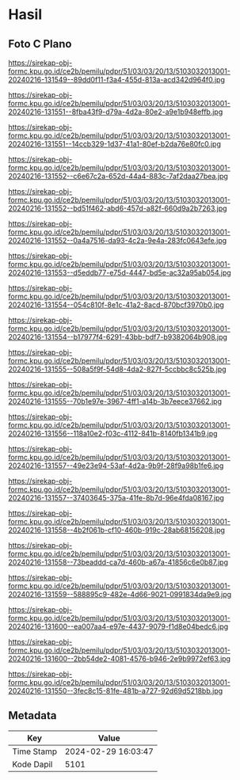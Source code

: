 # Hasil

## Foto C Plano

https://sirekap-obj-formc.kpu.go.id/ce2b/pemilu/pdpr/51/03/03/20/13/5103032013001-20240216-131549--89dd0f11-f3a4-455d-813a-acd342d964f0.jpg

https://sirekap-obj-formc.kpu.go.id/ce2b/pemilu/pdpr/51/03/03/20/13/5103032013001-20240216-131551--8fba43f9-d79a-4d2a-80e2-a9e1b948effb.jpg

https://sirekap-obj-formc.kpu.go.id/ce2b/pemilu/pdpr/51/03/03/20/13/5103032013001-20240216-131551--14ccb329-1d37-41a1-80ef-b2da76e80fc0.jpg

https://sirekap-obj-formc.kpu.go.id/ce2b/pemilu/pdpr/51/03/03/20/13/5103032013001-20240216-131552--c6e67c2a-652d-44a4-883c-7af2daa27bea.jpg

https://sirekap-obj-formc.kpu.go.id/ce2b/pemilu/pdpr/51/03/03/20/13/5103032013001-20240216-131552--bd51f462-abd6-457d-a82f-660d9a2b7263.jpg

https://sirekap-obj-formc.kpu.go.id/ce2b/pemilu/pdpr/51/03/03/20/13/5103032013001-20240216-131552--0a4a7516-da93-4c2a-9e4a-283fc0643efe.jpg

https://sirekap-obj-formc.kpu.go.id/ce2b/pemilu/pdpr/51/03/03/20/13/5103032013001-20240216-131553--d5eddb77-e75d-4447-bd5e-ac32a95ab054.jpg

https://sirekap-obj-formc.kpu.go.id/ce2b/pemilu/pdpr/51/03/03/20/13/5103032013001-20240216-131554--054c810f-8e1c-41a2-8acd-870bcf3970b0.jpg

https://sirekap-obj-formc.kpu.go.id/ce2b/pemilu/pdpr/51/03/03/20/13/5103032013001-20240216-131554--b17977f4-6291-43bb-bdf7-b9382064b908.jpg

https://sirekap-obj-formc.kpu.go.id/ce2b/pemilu/pdpr/51/03/03/20/13/5103032013001-20240216-131555--508a5f9f-54d8-4da2-827f-5ccbbc8c525b.jpg

https://sirekap-obj-formc.kpu.go.id/ce2b/pemilu/pdpr/51/03/03/20/13/5103032013001-20240216-131555--70b1e97e-3967-4ff1-a14b-3b7eece37662.jpg

https://sirekap-obj-formc.kpu.go.id/ce2b/pemilu/pdpr/51/03/03/20/13/5103032013001-20240216-131556--118a10e2-f03c-4112-841b-8140fb1341b9.jpg

https://sirekap-obj-formc.kpu.go.id/ce2b/pemilu/pdpr/51/03/03/20/13/5103032013001-20240216-131557--49e23e94-53af-4d2a-9b9f-28f9a98b1fe6.jpg

https://sirekap-obj-formc.kpu.go.id/ce2b/pemilu/pdpr/51/03/03/20/13/5103032013001-20240216-131557--37403645-375a-41fe-8b7d-96e4fda08167.jpg

https://sirekap-obj-formc.kpu.go.id/ce2b/pemilu/pdpr/51/03/03/20/13/5103032013001-20240216-131558--4b2f061b-cf10-460b-919c-28ab68156208.jpg

https://sirekap-obj-formc.kpu.go.id/ce2b/pemilu/pdpr/51/03/03/20/13/5103032013001-20240216-131558--73beaddd-ca7d-460b-a67a-41856c6e0b87.jpg

https://sirekap-obj-formc.kpu.go.id/ce2b/pemilu/pdpr/51/03/03/20/13/5103032013001-20240216-131559--588895c9-482e-4d66-9021-0991834da9e9.jpg

https://sirekap-obj-formc.kpu.go.id/ce2b/pemilu/pdpr/51/03/03/20/13/5103032013001-20240216-131600--ea007aa4-e97e-4437-9079-f1d8e04bedc6.jpg

https://sirekap-obj-formc.kpu.go.id/ce2b/pemilu/pdpr/51/03/03/20/13/5103032013001-20240216-131600--2bb54de2-4081-4576-b946-2e9b9972ef63.jpg

https://sirekap-obj-formc.kpu.go.id/ce2b/pemilu/pdpr/51/03/03/20/13/5103032013001-20240216-131550--3fec8c15-81fe-481b-a727-92d69d5218bb.jpg


## Metadata

| Key        | Value               |
| ---------- | ------------------- |
| Time Stamp | 2024-02-29 16:03:47 |
| Kode Dapil | 5101                |



